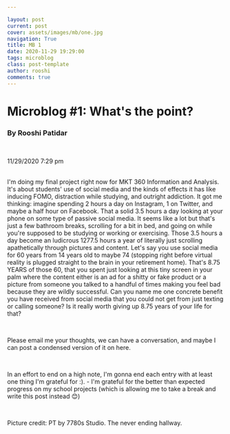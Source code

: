 ```yaml
---

layout: post
current: post
cover: assets/images/mb/one.jpg
navigation: True
title: MB 1
date: 2020-11-29 19:29:00
tags: microblog
class: post-template
author: rooshi
comments: true
---
```

# Microblog #1: What's the point?
### By Rooshi Patidar

<br>

11/29/2020 7:29 pm

<br>I'm doing my final project right now for MKT 360 Information and Analysis. It's about students' use of social media and the kinds of effects it has like inducing FOMO, distraction while studying, and outright addiction. It got me thinking: imagine spending 2 hours a day on Instagram, 1 on Twitter, and maybe a half hour on Facebook. That a solid 3.5 hours a day looking at your phone on some type of passive social media. It seems like a lot but that's just a few bathroom breaks, scrolling for a bit in bed, and going on while you're supposed to be studying or working or exercising. Those 3.5 hours a day become an ludicrous 1277.5 hours a year of literally just scrolling apathetically through pictures and content. Let's say you use social media for 60 years from 14 years old to maybe 74 (stopping right before virtual reality is plugged straight to the brain in your retirement home). That's 8.75 YEARS of those 60, that you spent just looking at this tiny screen in your palm where the content either is an ad for a shitty or fake product or a picture from someone you talked to a handful of times making you feel bad because they are wildly successful. Can you name me one concrete benefit you have received from social media that you could not get from just texting or calling someone? Is it really worth giving up 8.75 years of your life for that?

<br>

Please email me your thoughts, we can have a conversation, and maybe I can post a condensed version of it on here.

<br>

In an effort to end on a high note, I'm gonna end each entry with at least one thing I'm grateful for :).
 \- I'm grateful for the better than expected progress on my school projects (which is allowing me to take a break and write this post instead 😊)

<br>

Picture credit: PT by 7780s Studio. The never ending hallway.

<br>